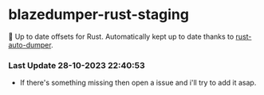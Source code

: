 # blazedumper-rust-staging

🚀 Up to date offsets for Rust. Automatically kept up to date thanks to [rust-auto-dumper](https://github.com/Akandesh/rust-auto-dumper).


### Last Update 28-10-2023 22:40:53
- If there's something missing then open a issue and i'll try to add it asap.